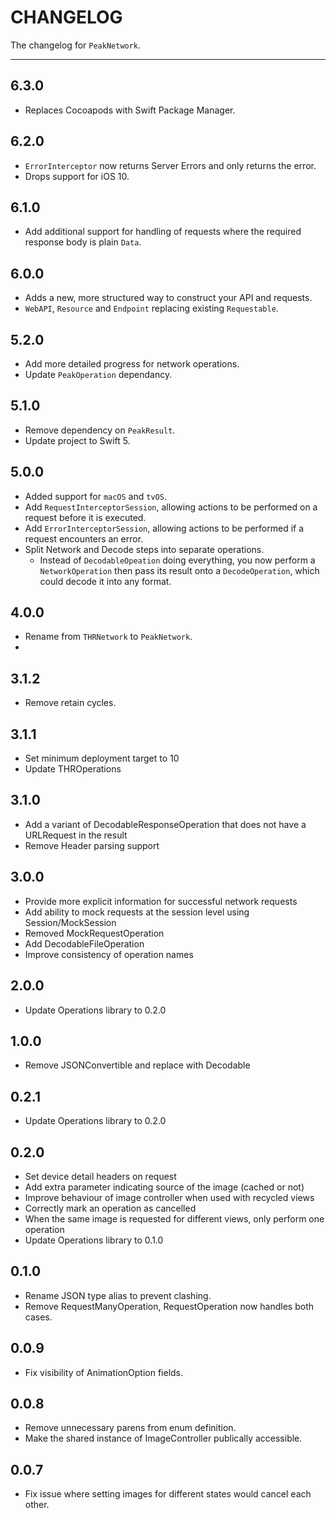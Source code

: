 # CHANGELOG

The changelog for `PeakNetwork`.

--------------------------------------

6.3.0
-----
- Replaces Cocoapods with Swift Package Manager.

6.2.0
-----
- `ErrorInterceptor` now returns Server Errors and only returns the error.
- Drops support for iOS 10.

6.1.0
-----
- Add additional support for handling of requests where the required response body is plain `Data`.

6.0.0
-----
- Adds a new, more structured way to construct your API and requests.
- `WebAPI`, `Resource` and `Endpoint` replacing existing `Requestable`.

5.2.0
-----
- Add more detailed progress for network operations.
- Update `PeakOperation` dependancy.

5.1.0
-----
- Remove dependency on `PeakResult`.
- Update project to Swift 5.

5.0.0
-----
- Added support for `macOS` and `tvOS`.
- Add `RequestInterceptorSession`, allowing actions to be performed on a request before it is executed. 
- Add `ErrorInterceptorSession`, allowing actions to be performed if a request encounters an error.
- Split Network and Decode steps into separate operations.
    - Instead of `DecodableOpeation` doing everything, you now perform a `NetworkOperation` then pass its result onto a `DecodeOperation`, which could decode it into any format.

4.0.0
-----
- Rename from `THRNetwork` to `PeakNetwork`.
- 
3.1.2
-----
- Remove retain cycles.

3.1.1
-----
- Set minimum deployment target to 10
- Update THROperations

3.1.0
-----
- Add a variant of DecodableResponseOperation that does not have a URLRequest in the result
- Remove Header parsing support

3.0.0
-----
- Provide more explicit information for successful network requests
- Add ability to mock requests at the session level using Session/MockSession
- Removed MockRequestOperation
- Add DecodableFileOperation
- Improve consistency of operation names

2.0.0
-----
- Update Operations library to 0.2.0

1.0.0
-----
- Remove JSONConvertible and replace with Decodable

0.2.1
-----
- Update Operations library to 0.2.0

0.2.0
-----
- Set device detail headers on request
- Add extra parameter indicating source of the image (cached or not)
- Improve behaviour of image controller when used with recycled views
- Correctly mark an operation as cancelled
- When the same image is requested for different views, only perform one operation
- Update Operations library to 0.1.0

0.1.0
-----
* Rename JSON type alias to prevent clashing.
* Remove RequestManyOperation, RequestOperation now handles both cases.

0.0.9
-----
* Fix visibility of AnimationOption fields.

0.0.8
-----
* Remove unnecessary parens from enum definition.
* Make the shared instance of ImageController publically accessible.

0.0.7
-----
* Fix issue where setting images for different states would cancel each other.
